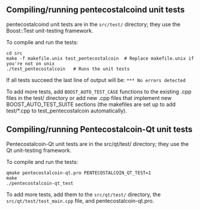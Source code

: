 Compiling/running pentecostalcoind unit tests
------------------------------------

pentecostalcoind unit tests are in the `src/test/` directory; they
use the Boost::Test unit-testing framework.

To compile and run the tests:

	cd src
	make -f makefile.unix test_pentecostalcoin  # Replace makefile.unix if you're not on unix
	./test_pentecostalcoin   # Runs the unit tests

If all tests succeed the last line of output will be:
`*** No errors detected`

To add more tests, add `BOOST_AUTO_TEST_CASE` functions to the existing
.cpp files in the test/ directory or add new .cpp files that
implement new BOOST_AUTO_TEST_SUITE sections (the makefiles are
set up to add test/*.cpp to test_pentecostalcoin automatically).


Compiling/running Pentecostalcoin-Qt unit tests
---------------------------------------

Pentecostalcoin-Qt unit tests are in the src/qt/test/ directory; they
use the Qt unit-testing framework.

To compile and run the tests:

	qmake pentecostalcoin-qt.pro PENTECOSTALCOIN_QT_TEST=1
	make
	./pentecostalcoin-qt_test

To add more tests, add them to the `src/qt/test/` directory,
the `src/qt/test/test_main.cpp` file, and pentecostalcoin-qt.pro.
